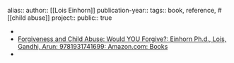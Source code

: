alias::
author:: [[Lois Einhorn]] 
publication-year::
tags:: book, reference, #[[child abuse]]
project:: 
public:: true

-
- [Forgiveness and Child Abuse: Would YOU Forgive?: Einhorn Ph.d., Lois, Gandhi, Arun: 9781931741699: Amazon.com: Books](https://www.amazon.com/Forgiveness-Child-Abuse-Would-Forgive/dp/1931741697)
-